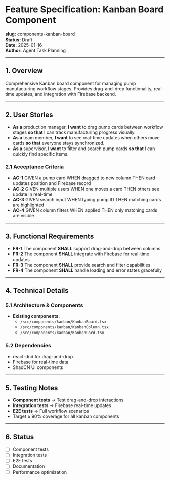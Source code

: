 # Feature Specification: Kanban Board Component

**slug:** components-kanban-board  
**Status:** Draft  
**Date:** 2025-01-16  
**Author:** Agent Task Planning

---

## 1. Overview

Comprehensive Kanban board component for managing pump manufacturing workflow stages. Provides drag-and-drop functionality, real-time updates, and integration with Firebase backend.

---

## 2. User Stories

- **As a** production manager, **I want** to drag pump cards between workflow stages **so that** I can track manufacturing progress visually.
- **As a** team member, **I want** to see real-time updates when others move cards **so that** everyone stays synchronized.
- **As a** supervisor, **I want** to filter and search pump cards **so that** I can quickly find specific items.

### 2.1 Acceptance Criteria

- **AC-1** GIVEN a pump card WHEN dragged to new column THEN card updates position and Firebase record
- **AC-2** GIVEN multiple users WHEN one moves a card THEN others see update in real-time
- **AC-3** GIVEN search input WHEN typing pump ID THEN matching cards are highlighted
- **AC-4** GIVEN column filters WHEN applied THEN only matching cards are visible

---

## 3. Functional Requirements

- **FR-1** The component **SHALL** support drag-and-drop between columns
- **FR-2** The component **SHALL** integrate with Firebase for real-time updates
- **FR-3** The component **SHALL** provide search and filter capabilities
- **FR-4** The component **SHALL** handle loading and error states gracefully

---

## 4. Technical Details

### 5.1 Architecture & Components

- **Existing components:**
  - `/src/components/kanban/KanbanBoard.tsx`
  - `/src/components/kanban/KanbanColumn.tsx`
  - `/src/components/kanban/KanbanCard.tsx`

### 5.2 Dependencies

- react-dnd for drag-and-drop
- Firebase for real-time data
- ShadCN UI components

---

## 5. Testing Notes

- **Component tests** → Test drag-and-drop interactions
- **Integration tests** → Firebase real-time updates
- **E2E tests** → Full workflow scenarios
- Target ≥ 90% coverage for all kanban components

---

## 6. Status

- [ ] Component tests
- [ ] Integration tests  
- [ ] E2E tests
- [ ] Documentation
- [ ] Performance optimization
